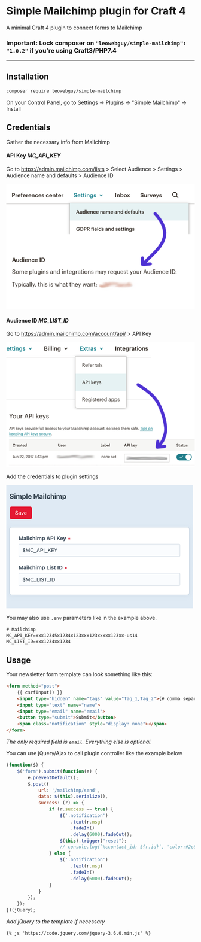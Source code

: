 Simple Mailchimp plugin for Craft 4
===

A minimal Craft 4 plugin to connect forms to Mailchimp

### Important: Lock composer on `"leowebguy/simple-mailchimp": "1.0.2"` if you're using Craft3/PHP7.4 ###

---

## Installation

```bash
composer require leowebguy/simple-mailchimp
```

On your Control Panel, go to Settings → Plugins → "Simple Mailchimp" → Install

## Credentials

Gather the necessary info from Mailchimp

#### API Key _MC_API_KEY_

Go to https://admin.mailchimp.com/lists > Select Audience > Settings > Audience name and defaults > Audience ID

![Screenshot](resources/list_id.png)

#### Audience ID _MC_LIST_ID_

Go to https://admin.mailchimp.com/account/api/ > API Key

![Screenshot](resources/api_key.png)

Add the credentials to plugin settings

![Screenshot](resources/settings.png)

You may also use `.env` parameters like in the example above.

```dotenv
# Mailchimp
MC_API_KEY=xxx12345x1234x123xxx123xxxxx123xx-us14
MC_LIST_ID=xxx1234xx1234
```

## Usage

Your newsletter form template can look something like this:

```html
<form method="post">
    {{ csrfInput() }}
    <input type="hidden" name="tags" value="Tag_1,Tag_2">{# comma separated #}
    <input type="text" name="name">
    <input type="email" name="email">
    <button type="submit">Submit</button>
    <span class="notification" style="display: none"></span>
</form>
```

_The only required field is `email`. Everything else is optional._

You can use jQuery/Ajax to call plugin controller like the example below

```js
(function($) {
    $('form').submit(function(e) {
        e.preventDefault();
        $.post({
            url: '/mailchimp/send',
            data: $(this).serialize(),
            success: (r) => {
                if (r.success == true) {
                    $('.notification')
                        .text(r.msg)
                        .fadeIn()
                        .delay(6000).fadeOut();
                    $(this).trigger("reset");
                    // console.log(`%ccontact_id: ${r.id}`, 'color:#2c8');
                } else {
                    $('.notification')
                        .text(r.msg)
                        .fadeIn()
                        .delay(6000).fadeOut();
                }
            }
        });
    });
})(jQuery);
```

_Add jQuery to the template if necessary_

```html
{% js 'https://code.jquery.com/jquery-3.6.0.min.js' %}
```
